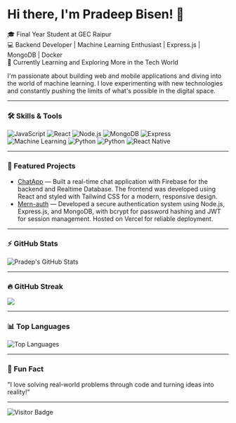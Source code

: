 # Hi there, I'm Pradeep Bisen! 👋

🎓 Final Year Student at GEC Raipur <br>
💻 Backend Developer | Machine Learning Enthusiast | Express.js | MongoDB | Docker <br>
🚀 Currently Learning and Exploring More in the Tech World

I'm passionate about building web and mobile applications and diving into the world of machine learning. I love experimenting with new technologies and constantly pushing the limits of what's possible in the digital space.

---

### 🛠️ Skills & Tools
![JavaScript](https://img.shields.io/badge/-JavaScript-F7DF1E?style=flat&logo=javascript&logoColor=black)
![React](https://img.shields.io/badge/-React-61DAFB?style=flat&logo=react&logoColor=black)
![Node.js](https://img.shields.io/badge/-Node.js-339933?style=flat&logo=node.js&logoColor=white)
![MongoDB](https://img.shields.io/badge/-MongoDB-47A248?style=flat&logo=mongodb&logoColor=white)
![Express](https://img.shields.io/badge/-Express-000000?style=flat&logo=express&logoColor=white)
![Machine Learning](https://img.shields.io/badge/-Machine%20Learning-FF6F00?style=flat)
![Python](https://img.shields.io/badge/-Docker-3776AB?style=flat&logo=docker&logoColor=white)
![Python](https://img.shields.io/badge/-Python-3776AB?style=flat&logo=python&logoColor=white)
![React Native](https://img.shields.io/badge/-React%20Native-61DAFB?style=flat)

---

### 🌟 Featured Projects
- [ChatApp](https://github.com/pradepbisen/ChatApp) —  Built a real-time chat application with Firebase for the backend and Realtime Database. The frontend was
 developed using React and styled with Tailwind CSS for a modern, responsive design.
- [Mern-auth](https://github.com/pradeepSDE/Mern-authentication) —  Developed a secure authentication system using Node.js, Express.js, and MongoDB, with bcrypt for password
 hashing and JWT for session management. Hosted on Vercel for reliable deployment.

---

### ⚡ GitHub Stats
![Pradep's GitHub Stats](https://github-readme-stats.vercel.app/api?username=pradeepSDE&show_icons=true&theme=radical)


---

### 🔥 GitHub Streak

![](https://github-readme-streak-stats.herokuapp.com/?user=pradeepSDE&theme=nightowl&hide_border=false)<br/> 


---

### 📊 Top Languages
![Top Languages](https://github-readme-stats.vercel.app/api/top-langs/?username=pradeepSDE&layout=compact&theme=radical)

---

### 💬 Fun Fact
"I love solving real-world problems through code and turning ideas into reality!"

---

![Visitor Badge](https://visitor-badge.laobi.icu/badge?page_id=pradeepSDE.pradeepSDE)
